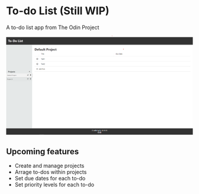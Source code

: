 # To-do List (Still WIP)
A to-do list app from The Odin Project

![Screenshot](/docs/img/screenshot.png)
## Upcoming features
- Create and manage projects
- Arrage to-dos within projects
- Set due dates for each to-do
- Set priority levels for each to-do


